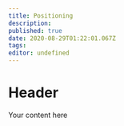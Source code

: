 ```yaml
---
title: Positioning
description: 
published: true
date: 2020-08-29T01:22:01.067Z
tags: 
editor: undefined
---
```


# Header
Your content here